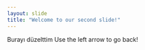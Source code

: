 ```yaml
---
layout: slide
title: "Welcome to our second slide!"
---
```

Burayı düzelttim
Use the left arrow to go back!
